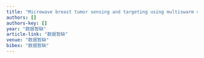 ```yaml
---
title: "Microwave breast tumor sensing and targeting using multiswarm contrast-agent-loaded bacterial nanorobots"
authors: []
authors-key: []
year: "数据暂缺"
article-link: "数据暂缺"
venue: "数据暂缺"
bibex: "数据暂缺"
---
```

